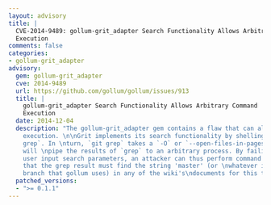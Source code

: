 ```yaml
---
layout: advisory
title: |
  CVE-2014-9489: gollum-grit_adapter Search Functionality Allows Arbitrary Command
  Execution
comments: false
categories:
- gollum-grit_adapter
advisory:
  gem: gollum-grit_adapter
  cve: 2014-9489
  url: https://github.com/gollum/gollum/issues/913
  title: |
    gollum-grit_adapter Search Functionality Allows Arbitrary Command
    Execution
  date: 2014-12-04
  description: "The gollum-grit_adapter gem contains a flaw that can allow arbitrary\ncommand
    execution. \n\nGrit implements its search functionality by shelling out to `git
    grep`. In \nturn, `git grep` takes a `-O` or `--open-files-in-pages` option that
    will \npipe the results of `grep` to an arbitrary process. By failing to properly\nsanitize
    user input search parameters, an attacker can thus perform command \nexecution.\n\nNote
    that the grep result must find the string 'master' (or \nwhatever is the default
    branch that gollum uses) in any of the wiki's\ndocuments for this to succeed.\n"
  patched_versions:
  - ">= 0.1.1"
---
```

